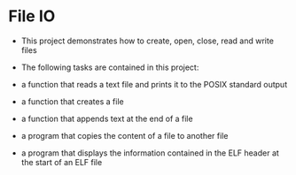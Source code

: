 # File IO

- This project demonstrates how to create, open, close, read and write files
- The following tasks are contained in this project:

- a function that reads a text file and prints it to the POSIX standard output
- a function that creates a file
- a function that appends text at the end of a file
- a program that copies the content of a file to another file
- a program that displays the information contained in the ELF header at the start of an ELF file
